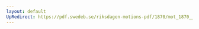 ```yaml
---
layout: default
UpRedirect: https://pdf.swedeb.se/riksdagen-motions-pdf/1870/mot_1870__ak__00013/mot_1870__ak__00013_002.pdf
---
```

